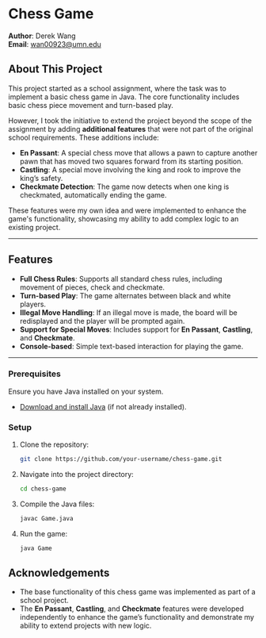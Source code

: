 # Chess Game

**Author**: Derek Wang  
**Email**: wan00923@umn.edu

## About This Project

This project started as a school assignment, where the task was to implement a basic chess game in Java. The core functionality includes basic chess piece movement and turn-based play.

However, I took the initiative to extend the project beyond the scope of the assignment by adding **additional features** that were not part of the original school requirements. These additions include:

- **En Passant**: A special chess move that allows a pawn to capture another pawn that has moved two squares forward from its starting position.
- **Castling**: A special move involving the king and rook to improve the king’s safety.
- **Checkmate Detection**: The game now detects when one king is checkmated, automatically ending the game.

These features were my own idea and were implemented to enhance the game's functionality, showcasing my ability to add complex logic to an existing project.


---

## Features

- **Full Chess Rules**: Supports all standard chess rules, including movement of pieces, check and checkmate.
- **Turn-based Play**: The game alternates between black and white players.
- **Illegal Move Handling**: If an illegal move is made, the board will be redisplayed and the player will be prompted again.
- **Support for Special Moves**: Includes support for **En Passant**, **Castling**, and **Checkmate**.
- **Console-based**: Simple text-based interaction for playing the game.

---


### Prerequisites

Ensure you have Java installed on your system.

- [Download and install Java](https://www.oracle.com/java/technologies/javase-jdk15-downloads.html) (if not already installed).

### Setup

1. Clone the repository:
   ```bash
   git clone https://github.com/your-username/chess-game.git
   ```
2. Navigate into the project directory:
   ```bash
   cd chess-game
   ```
3. Compile the Java files:
   ```bash
   javac Game.java
   ```
4. Run the game:
   ```bash
   java Game
   ```

## Acknowledgements

- The base functionality of this chess game was implemented as part of a school project.
- The **En Passant**, **Castling**, and **Checkmate** features were developed independently to enhance the game’s functionality and demonstrate my ability to extend projects with new logic.

